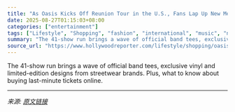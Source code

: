 ```yaml
---
title: "As Oasis Kicks Off Reunion Tour in the U.S., Fans Lap Up New Merch (and Seek New Ticketing Options)"
date: 2025-08-27T01:15:03+08:00
categories: ["entertainment"]
tags: ["Lifestyle", "Shopping", "fashion", "international", "music", "noads", "Oasis", "shopping"]
summary: "The 41-show run brings a wave of official band tees, exclusive vinyl and limited-edition designs from streetwear brands. Plus, what to know about buying last-minute tickets online."
source_url: "https://www.hollywoodreporter.com/lifestyle/shopping/oasis-merch-collabs-t-shirts-vinyl-reunion-tour-tickets-1236306204/"
---
```


The 41-show run brings a wave of official band tees, exclusive vinyl and limited-edition designs from streetwear brands. Plus, what to know about buying last-minute tickets online.

---

*来源: [原文链接](https://www.hollywoodreporter.com/lifestyle/shopping/oasis-merch-collabs-t-shirts-vinyl-reunion-tour-tickets-1236306204/)*
